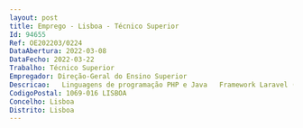 ```yaml
--- 
layout: post
title: Emprego - Lisboa - Técnico Superior
Id: 94655
Ref: OE202203/0224
DataAbertura: 2022-03-08
DataFecho: 2022-03-22
Trabalho: Técnico Superior
Empregador: Direção-Geral do Ensino Superior
Descricao:   Linguagens de programação PHP e Java   Framework Laravel (ou semelhante)  Tecnologias de scripting para a web (Javascript, AJAX, JQuery) e Cascade style sheets (CSS)   Administração de sistemas de gestão bases de dados SGBD, nomeadamente MariaDB e SQL Server   Plataforma de gestão de conteúdos Drupal (ou similares).
CodigoPostal: 1069-016 LISBOA
Concelho: Lisboa
Distrito: Lisboa
--- 
```

